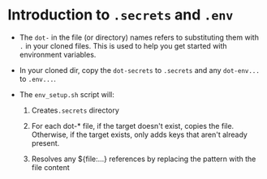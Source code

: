 # Introduction to `.secrets` and `.env`


- The `dot-` in the file (or directory) names refers to substituting them with `.` in your cloned files. This is used to help you get started with environment variables.

- In your cloned dir, copy the `dot-secrets` to `.secrets` and any `dot-env...` to `.env...`.

- The `env_setup.sh` script will:
    1. Creates`.secrets` directory
    
    2. For each dot-* file, if the target doesn't exist, copies the file. Otherwise, if the target exists, only adds keys that aren't already present.
    
    3. Resolves any ${file:...} references by replacing the pattern with the file content
